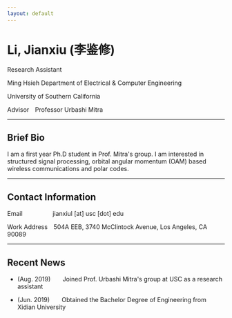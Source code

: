 ```yaml
---
layout: default
---
```


# Li, Jianxiu (李鉴修)


Research Assistant &nbsp;


Ming Hsieh Department of Electrical & Computer Engineering

University of Southern California &nbsp;


Advisor&emsp;Professor Urbashi Mitra &nbsp;

*****

## Brief Bio

I am a first year Ph.D student in Prof. Mitra's group. I am interested in structured signal processing, orbital angular momentum (OAM) based wireless communications and polar codes.&nbsp;

*****

## Contact Information
Email&emsp;&emsp;&emsp;&emsp;&emsp;jianxiul [at] usc [dot] edu

Work Address&emsp;504A EEB, 3740 McClintock Avenue, Los Angeles, CA 90089 &nbsp;

*****
## Recent News
* (Aug. 2019)&emsp;&emsp;Joined Prof. Urbashi Mitra's group at USC as a research assistant

* (Jun. 2019)&emsp;&emsp;Obtained the Bachelor Degree of Engineering from Xidian University



